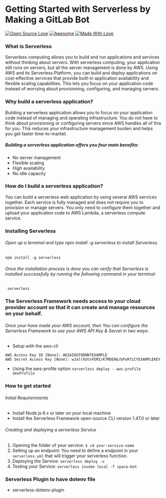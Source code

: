 # Getting Started with Serverless by Making a GitLab Bot
[![Open Source Love](https://badges.frapsoft.com/os/v2/open-source.svg?v=103)](https://github.com/smilegupta)
[![Awesome](https://cdn.rawgit.com/sindresorhus/awesome/d7305f38d29fed78fa85652e3a63e154dd8e8829/media/badge.svg)](https://github.com/smilegupta) [![Made With Love](https://img.shields.io/badge/Made%20With-Love-orange.svg)](https://github.com/smilegupta)

### What is Serverless
Serverless computing allows you to build and run applications and services without thinking about servers. With serverless computing, your application still runs on servers, but all the server management is done by AWS. Using AWS and its Serverless Platform, you can build and deploy applications on cost-effective services that provide built-in application availability and flexible scaling capabilities. This lets you focus on your application code instead of worrying about provisioning, configuring, and managing servers.

### Why build a serverless application?
Building a serverless application allows you to focus on your application code instead of managing and operating infrastructure. You do not have to think about provisioning or configuring servers since AWS handles all of this for you. This reduces your infrastructure management burden and helps you get faster time-to-market.

##### Building a serverless application offers you four main benefits:
- No server management
- Flexible scaling
- High availability
- No idle capacity

### How do I build a serverless application?
You can build a serverless web application by using several AWS services together. Each service is fully managed and does not require you to provision or manage servers. You only need to configure them together and upload your application code to AWS Lambda, a serverless compute service.

### Installing Serverless
###### Open up a terminal and type npm install -g serverless to install Serverless.

 ```npm install -g serverless```
 
 ###### Once the installation process is done you can verify that Serverless is installed successfully by running the following command in your terminal:

``` serverless```

### The Serverless Framework needs access to your cloud provider account so that it can create and manage resources on your behalf.

###### Once your have made your AWS account, then You can configure the Serverless Framework to use your AWS API Key & Secret in two ways:
- Setup with the aws-cli
```  aws configure
AWS Access Key ID [None]: AKIAIOSFODNN7EXAMPLE
AWS Secret Access Key [None]: wJalrXUtnFEMI/K7MDENG/bPxRfiCYEXAMPLEKEY
 ``` 
 
 - Using the aws-profile option
 ``` serverless deploy --aws-profile devProfile ```
 
 ### How to get started
 
 ###### Initial Requirenments 
- Install Node.js 6.x or later on your local machine
- Install the Serverless Framework open-source CLI version 1.47.0 or later

###### Creating and deploying a serverless Service
1) Opening the folder of your service: ```$ cd your-service-name```
2) Setting up an endpoint: You need to define a endpoint in your ```serverless.yml``` that will trigger your serverless function.
3) Deploying the Service: ```serverless deploy -v```
4) Testing your Service: ```serverless invoke local -f space-bot```

### Serverless Plugin to have dotenv file
- serverless-dotenv-plugin

